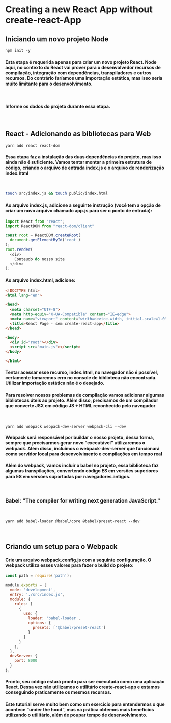 # **Creating a new React App without create-react-App**

## Iniciando um novo projeto Node

```node
npm init -y
```
#### Esta etapa é requerida apenas para criar um novo projeto React. Node aqui, no contexto do React vai prover para o desenvolvedor recursos de compilação, integração com dependências, transpiladores e outros recursos. Do contrário faríamos uma importação estática, mas isso seria muito limitante para o desenvolvimento.

<br>

#### Informe os dados do projeto durante essa etapa.

<br>

## React - Adicionando as bibliotecas para Web

```node
yarn add react react-dom
```
#### Essa etapa faz a instalação das duas dependências do projeto, mas isso ainda não é suficiente. Vamos tentar montar a primeira estrutura de código, criando o arquivo de entrada index.js e o arquivo de renderização index.html

<br >

```zsh
touch src/index.js && touch public/index.html
```

#### Ao arquivo index.js, adicione a seguinte instrução (você tem a opção de criar um novo arquivo chamado app.js para ser o ponto de entrada):

```js
import React from "react";
import ReactDOM from "react-dom/client"

const root = ReactDOM.createRoot(
  document.getElementById('root')
);
root.render(
  <div>
    Conteudo do nosso site
  </div>
);
```

#### Ao arquivo index.html, adicione:

```html
<!DOCTYPE html>
<html lang="en">

<head>
  <meta charset="UTF-8">
  <meta http-equiv="X-UA-Compatible" content="IE=edge">
  <meta name="viewport" content="width=device-width, initial-scale=1.0">
  <title>React Page - sem create-react-app</title>
</head>

<body>
  <div id="root"></div>
  <script src="main.js"></script>
</body>

</html>
```



#### Tentar acessar esse recurso, **index.html**, no navegador não é possível, certamente tomaremos erro no console de biblioteca não encontrada. Utilizar importação estática não é o desejado.

#### Para resolver nossos problemas de compilação vamos adicionar algumas bibliotecas úteis ao projeto. Além disso, precisamos de um compilador que converte JSX em código JS + HTML reconhecido pelo navegador

<br>

```node
yarn add webpack webpack-dev-server webpack-cli --dev
```

#### Webpack será responsável por buildar o nosso projeto, dessa forma, sempre que precisarmos gerar novo "executável" utilizaremos o webpack. Além disso, incluímos o webpack-dev-server que funcionará como servidor local para desenvolvimento e compilações em tempo real

#### Além do webpack, vamos incluir o babel no projeto, essa biblioteca faz algumas transpilações, convertendo código ES em versões superiores para ES em versões suportadas por navegadores antigos. 

<br>

### Babel: "The compiler for writing next generation JavaScript."

<br>

```node
yarn add babel-loader @babel/core @babel/preset-react --dev
```

<br>

## Criando um setup para o Webpack

#### Crie um arquivo webpack.config.js com a sequinte configuração. O webpack utiliza esses valores para fazer o build do projeto:

```js
const path = require('path');

module.exports = {
  mode: 'development',
  entry: './src/index.js',
  module: {
    rules: [
      {
        use: {
          loader: 'babel-loader',
          options: {
            presets: ['@babel/preset-react']
          }
        }
      }
    ],
  },
  devServer: {
    port: 8000
  }
};
```

#### Pronto, seu código estará pronto para ser executada como uma aplicação React. Dessa vez não utilizamos o utilitário **create-react-app** e estamos conseguindo praticamente os mesmos recursos.

#### Este tutorial serve muito bem como um exercício para entendermos o que acontece "under the hood", mas na prática obtemos mais benefícios utilizando o utilitário, além de poupar tempo de desenvolvimento.